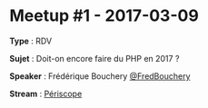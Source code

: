 # Meetup #1 - 2017-03-09

**Type** : RDV

**Sujet** : Doit-on encore faire du PHP en 2017 ?

**Speaker** : Frédérique Bouchery [@FredBouchery](https://twitter.com/FredBouchery)

**Stream** : [Périscope](https://www.periscope.tv/w/1eaKbPRqWDjJX)
